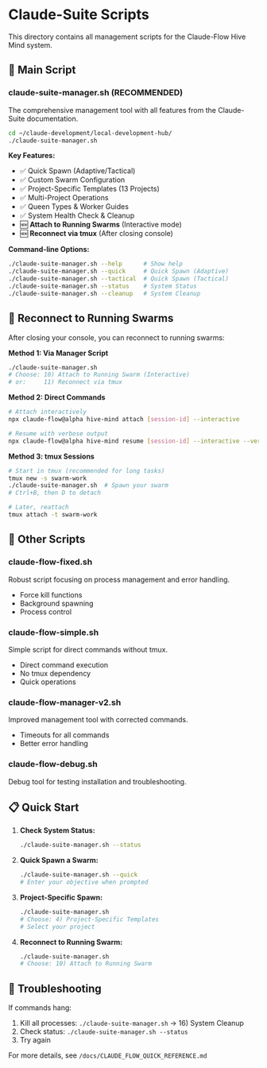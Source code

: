# Claude-Suite Scripts

This directory contains all management scripts for the Claude-Flow Hive Mind system.

## 🚀 Main Script

### **claude-suite-manager.sh** (RECOMMENDED)
The comprehensive management tool with all features from the Claude-Suite documentation.

```bash
cd ~/claude-development/local-development-hub/
./claude-suite-manager.sh
```

**Key Features:**
- ✅ Quick Spawn (Adaptive/Tactical)
- ✅ Custom Swarm Configuration
- ✅ Project-Specific Templates (13 Projects)
- ✅ Multi-Project Operations
- ✅ Queen Types & Worker Guides
- ✅ System Health Check & Cleanup
- 🆕 **Attach to Running Swarms** (Interactive mode)
- 🆕 **Reconnect via tmux** (After closing console)

**Command-line Options:**
```bash
./claude-suite-manager.sh --help      # Show help
./claude-suite-manager.sh --quick     # Quick Spawn (Adaptive)
./claude-suite-manager.sh --tactical  # Quick Spawn (Tactical)
./claude-suite-manager.sh --status    # System Status
./claude-suite-manager.sh --cleanup   # System Cleanup
```

## 🔗 Reconnect to Running Swarms

After closing your console, you can reconnect to running swarms:

**Method 1: Via Manager Script**
```bash
./claude-suite-manager.sh
# Choose: 10) Attach to Running Swarm (Interactive)
# or:     11) Reconnect via tmux
```

**Method 2: Direct Commands**
```bash
# Attach interactively
npx claude-flow@alpha hive-mind attach [session-id] --interactive

# Resume with verbose output
npx claude-flow@alpha hive-mind resume [session-id] --interactive --verbose
```

**Method 3: tmux Sessions**
```bash
# Start in tmux (recommended for long tasks)
tmux new -s swarm-work
./claude-suite-manager.sh  # Spawn your swarm
# Ctrl+B, then D to detach

# Later, reattach
tmux attach -t swarm-work
```

## 📁 Other Scripts

### **claude-flow-fixed.sh**
Robust script focusing on process management and error handling.
- Force kill functions
- Background spawning
- Process control

### **claude-flow-simple.sh**
Simple script for direct commands without tmux.
- Direct command execution
- No tmux dependency
- Quick operations

### **claude-flow-manager-v2.sh**
Improved management tool with corrected commands.
- Timeouts for all commands
- Better error handling

### **claude-flow-debug.sh**
Debug tool for testing installation and troubleshooting.

## 📋 Quick Start

1. **Check System Status:**
   ```bash
   ./claude-suite-manager.sh --status
   ```

2. **Quick Spawn a Swarm:**
   ```bash
   ./claude-suite-manager.sh --quick
   # Enter your objective when prompted
   ```

3. **Project-Specific Spawn:**
   ```bash
   ./claude-suite-manager.sh
   # Choose: 4) Project-Specific Templates
   # Select your project
   ```

4. **Reconnect to Running Swarm:**
   ```bash
   ./claude-suite-manager.sh
   # Choose: 10) Attach to Running Swarm
   ```

## 🐛 Troubleshooting

If commands hang:
1. Kill all processes: `./claude-suite-manager.sh` → 16) System Cleanup
2. Check status: `./claude-suite-manager.sh --status`
3. Try again

For more details, see `/docs/CLAUDE_FLOW_QUICK_REFERENCE.md`